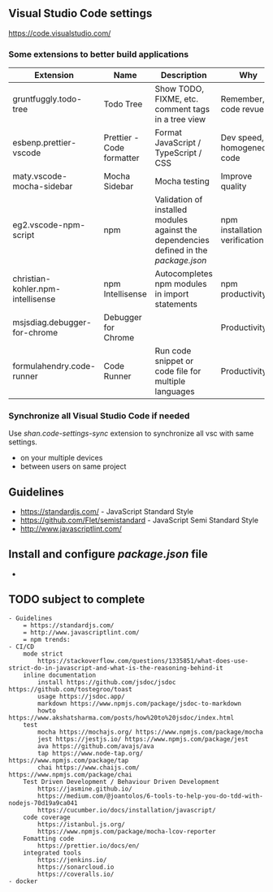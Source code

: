 #

## Visual Studio Code settings

https://code.visualstudio.com/

### Some extensions to better build applications

| Extension                         | Name                      | Description                                                                            | Why                           |
| --------------------------------- | ------------------------- | -------------------------------------------------------------------------------------- | ----------------------------- |
| gruntfuggly.todo-tree             | Todo Tree                 | Show TODO, FIXME, etc. comment tags in a tree view                                     | Remember, code revue          |
| esbenp.prettier-vscode            | Prettier - Code formatter | Format JavaScript / TypeScript / CSS                                                   | Dev speed, homogeneous code   |
| maty.vscode-mocha-sidebar         | Mocha Sidebar             | Mocha testing                                                                          | Improve quality               |
| eg2.vscode-npm-script             | npm                       | Validation of installed modules against the dependencies defined in the _package.json_ | npm installation verification |
| christian-kohler.npm-intellisense | npm Intellisense          | Autocompletes npm modules in import statements                                         | npm productivity              |
| msjsdiag.debugger-for-chrome      | Debugger for Chrome       |                                                                                        | Productivity                  |
| formulahendry.code-runner         | Code Runner               | Run code snippet or code file for multiple languages                                   | Productivity                  |

### Synchronize all Visual Studio Code if needed

Use _shan.code-settings-sync_ extension to synchronize all vsc with same settings.

- on your multiple devices
- between users on same project

## Guidelines

- https://standardjs.com/ - JavaScript Standard Style
- https://github.com/Flet/semistandard - JavaScript Semi Standard Style
- http://www.javascriptlint.com/

## Install and configure _package.json_ file

-

## TODO subject to complete

    - Guidelines
    	= https://standardjs.com/
    	= http://www.javascriptlint.com/
    	= npm trends:
    - CI/CD
    	mode strict
    		https://stackoverflow.com/questions/1335851/what-does-use-strict-do-in-javascript-and-what-is-the-reasoning-behind-it
    	inline documentation
    		install https://github.com/jsdoc/jsdoc https://github.com/tostegroo/toast
    		usage https://jsdoc.app/
    		markdown https://www.npmjs.com/package/jsdoc-to-markdown
    		howto https://www.akshatsharma.com/posts/how%20to%20jsdoc/index.html
    	test
    		mocha https://mochajs.org/ https://www.npmjs.com/package/mocha
    		jest https://jestjs.io/ https://www.npmjs.com/package/jest
    		ava https://github.com/avajs/ava
    		tap https://www.node-tap.org/ https://www.npmjs.com/package/tap
    		chai https://www.chaijs.com/ https://www.npmjs.com/package/chai
    	Test Driven Development / Behaviour Driven Development
    		https://jasmine.github.io/
    		https://medium.com/@joantolos/6-tools-to-help-you-do-tdd-with-nodejs-70d19a9ca041
    		https://cucumber.io/docs/installation/javascript/
    	code coverage
    		https://istanbul.js.org/
    		https://www.npmjs.com/package/mocha-lcov-reporter
    	Fomatting code
    		https://prettier.io/docs/en/
    	integrated tools
    		https://jenkins.io/
    		https://sonarcloud.io
    		https://coveralls.io/
    - docker
